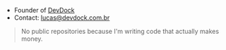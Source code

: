 - Founder of [DevDock](https://www.devdock.com.br)
- Contact: lucas@devdock.com.br

> No public repositories because I'm writing code that actually makes money.
